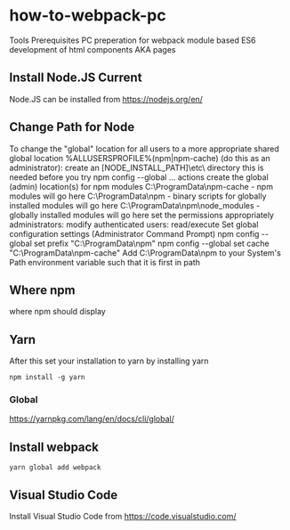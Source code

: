 


# how-to-webpack-pc
Tools Prerequisites PC preperation for webpack module based ES6 development of html components AKA pages


## Install Node.JS Current

Node.JS can be installed from https://nodejs.org/en/

## Change Path for Node

To change the "global" location for all users to a more appropriate shared global location %ALLUSERSPROFILE%\(npm|npm-cache) (do this as an administrator):
create an [NODE_INSTALL_PATH]\etc\ directory 
this is needed before you try npm config --global ... actions
create the global (admin) location(s) for npm modules 
C:\ProgramData\npm-cache - npm modules will go here
C:\ProgramData\npm - binary scripts for globally installed modules will go here
C:\ProgramData\npm\node_modules - globally installed modules will go here
set the permissions appropriately 
administrators: modify
authenticated users: read/execute
Set global configuration settings (Administrator Command Prompt) 
npm config --global set prefix "C:\ProgramData\npm"
npm config --global set cache "C:\ProgramData\npm-cache"
Add C:\ProgramData\npm to your System's Path environment variable such that it is first in path

## Where npm
where npm should display

## Yarn
After this set your installation to yarn by installing yarn
```
npm install -g yarn
```
### Global
https://yarnpkg.com/lang/en/docs/cli/global/

## Install webpack
```
yarn global add webpack
```

## Visual Studio Code
Install Visual Studio Code from https://code.visualstudio.com/

